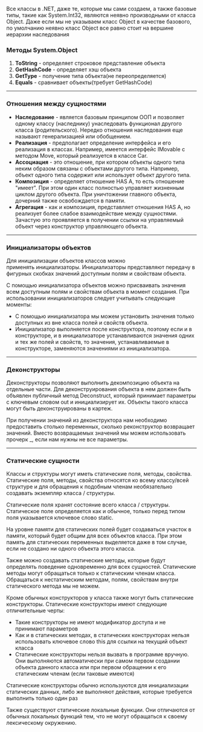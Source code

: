 Все классы в .NET, даже те, которые мы сами создаем, а также базовые типы, такие как System.Int32, являются неявно производными от класса Object. Даже если мы не указываем класс Object в качестве базового, по умолчанию неявно класс Object все равно стоит на вершине иерархии наследования

### Методы System.Object

1. **ToString** - определяет строковое представление объекта
2. **GetHashCode** - определяет хэш объекта
3. **GetType** - получение типа объекта(не переопределяется)
4. **Equals** - сравнивает объекты(требует GetHashCode)

---
### Отношения между сущностями

- **Наследование** - является базовым принципом ООП и позволяет одному классу (наследнику) унаследовать функционал другого класса (родительского). Нередко отношения наследования еще называют генерализацией или обобщением.
- **Реализация** - предполагает определение интерфейса и его реализация в классах. Например, имеется интерфейс IMovable с методом Move, который реализуется в классе Car.
- **Ассоциация** - это отношение, при котором объекты одного типа неким образом связаны с объектами другого типа. Например, объект одного типа содержит или использует объект другого типа.
- **Композиция** - определяет отношение HAS A, то есть отношение "имеет". При этом один класс полностью управляет жизненным циклом другого объекта. При уничтожении главного объекта, дочерний также освобождается в памяти.
- **Агрегация** - как и композиция, представляет отношения HAS A, но реализует более слабое взаимодействие между сущностями. Зачастую это проявляется в получении ссылки на управляемый объект через конструктор управляющего объекта.

---

### Инициализаторы объектов

Для инициализации объектов классов можно применять инициализаторы. Инициализаторы представляют передачу в фигурных скобках значений доступным полям и свойствам объекта.

С помощью инициализатора объектов можно присваивать значения всем доступным полям и свойствам объекта в момент создания. При использовании инициализаторов следует учитывать следующие моменты:

- С помощью инициализатора мы можем установить значения только доступных из вне класса полей и свойств объекта. 
- Инициализатор выполняется после конструктора, поэтому если и в конструкторе, и в инициализаторе устанавливаются значения одних и тех же полей и свойств, то значения, устанавливаемые в конструкторе, заменяются значениями из инициализатора.

---
### Деконструкторы

Деконструкторы позволяют выполнить декомпозицию объекта на отдельные части. Для деконструирования объекта в нем должен быть объявлен публичный метод Deconstruct, который принимает параметры c ключевым словом out и инициализирует их. Объекты такого класса могут быть деконструированы в картеж.

При получении значений из деконструктора нам необходимо предоставить столько переменных, сколько реконструктор возвращает значений.  Вместо возвращаемых значений мы можем использовать прочерк \_, если нам нужны не все параметры.

---

### Статические сущности

Классы и структуры могут иметь статические поля, методы, свойства. Статические поля, методы, свойства относятся ко всему классу/всей структуре и для обращения к подобным членам необязательно создавать экземпляр класса / структуры.

Статические поля хранят состояние всего класса / структуры. Статическое поле определяется как и обычное, только перед типом поля указывается ключевое слово static.

На уровне памяти для статических полей будет создаваться участок в памяти, который будет общим для всех объектов класса. При этом память для статических переменных выделяется даже в том случае, если не создано ни одного объекта этого класса.

Также можно создавать статические методы, которые будут определять поведение одновременно для всех сущностей. Статические методы могут обращаться только к статическим членам класса. Обращаться к нестатическим методам, полям, свойствам внутри статического метода мы не можем.

Кроме обычных конструкторов у класса также могут быть статические конструкторы. Статические конструкторы имеют следующие отличительные черты:

- Такие конструкторы не имеют модификатор доступа и не принимают параметров
- Как и в статических методах, в статических конструкторах нельзя использовать ключевое слово this для ссылки на текущий объект класса
- Статические конструкторы нельзя вызвать в программе вручную. Они выполняются автоматически при самом первом создании объекта данного класса или при первом обращении к его статическим членам (если таковые имеются)

Статические конструкторы обычно используются для инициализации статических данных, либо же выполняют действия, которые требуется выполнить только один раз

Также существуют статические локальные функции. Они отличаются от обычных локальных функций тем, что не могут обращаться к своему лексическому окружению.
